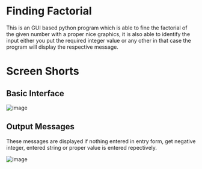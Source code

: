 # Finding Factorial
This is an GUI based python program which is able to fine the factorial of the given number with a proper nice graphics, it is also able to identify the input either you put the required integer value or any other in that case the program will display the respective message.

# Screen Shorts
## Basic Interface
![image](https://user-images.githubusercontent.com/63827449/185663139-814b184d-3619-4622-b322-f275c8bc1ccb.png)

## Output Messages
These messages are displayed if nothing entered in entry form, get negative integer, entered string or proper value is entered repectively.

![image](https://user-images.githubusercontent.com/63827449/185663467-d7b7e18f-f608-4184-b2af-ff452014e515.png)
